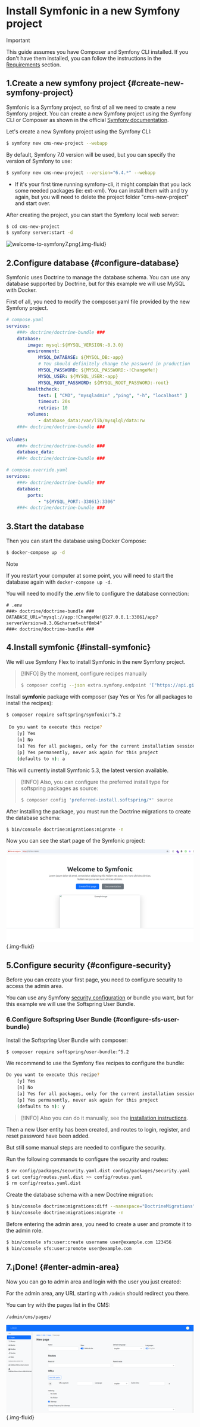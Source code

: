 # Install Symfonic in a new Symfony project

>[!IMPORTANT]
> This guide assumes you have Composer and Symfony CLI installed. 
> If you don't have them installed, you can follow the instructions in the [Requirements](requirements.md) section.

## 1.Create a new symfony project {#create-new-symfony-project}

Symfonic is a Symfony project, so first of all we need to create a new Symfony project. 
You can create a new Symfony project using the Symfony CLI or Composer as shown in the official <a href="https://symfony.com/doc/current/setup.html">Symfony documentation</a>. 

Let's create a new Symfony project using the Symfony CLI:

```bash
$ symfony new cms-new-project --webapp
```

By default, Symfony 7.0 version will be used, but you can specify the version of Symfony to use:

```bash
$ symfony new cms-new-project --version="6.4.*" --webapp
```

* If it's your first time running symfony-cli, it might complain that you lack some needed packages (ie: ext-xml). You can install them with
and try again, but you will need to delete the project folder "cms-new-project" and start over.

After creating the project, you can start the Symfony local web server:

```bash
$ cd cms-new-project
$ symfony server:start -d
```

![welcome-to-symfony7.png](.files/welcome-to-symfony7.png){.img-fluid}

## 2.Configure database {#configure-database}

Symfonic uses Doctrine to manage the database schema. You can use any database supported by Doctrine, but for this example we will use MySQL with Docker.

First of all, you need to modify the composer.yaml file provided by the new Symfony project.

```yaml
# compose.yaml
services:
    ###> doctrine/doctrine-bundle ###
    database:
        image: mysql:${MYSQL_VERSION:-8.3.0}
        environment:
            MYSQL_DATABASE: ${MYSQL_DB:-app}
            # You should definitely change the password in production
            MYSQL_PASSWORD: ${MYSQL_PASSWORD:-!ChangeMe!}
            MYSQL_USER: ${MYSQL_USER:-app}
            MYSQL_ROOT_PASSWORD: ${MYSQL_ROOT_PASSWORD:-root}
        healthcheck:
            test: [ "CMD", "mysqladmin" ,"ping", "-h", "localhost" ]
            timeout: 20s
            retries: 10
        volumes:
            - database_data:/var/lib/mysqlql/data:rw
    ###< doctrine/doctrine-bundle ###

volumes:
    ###> doctrine/doctrine-bundle ###
    database_data:
    ###< doctrine/doctrine-bundle ###
```

```yaml
# compose.override.yaml
services:
    ###> doctrine/doctrine-bundle ###
    database:
        ports:
            - "${MYSQL_PORT:-33061}:3306"
    ###< doctrine/doctrine-bundle ###
```
## 3.Start the database

Then you can start the database using Docker Compose:

```bash
$ docker-compose up -d
```
>[!NOTE]
> If you restart your computer at some point, you will need to start the database again with `docker-compose up -d`.


You will need to modify the .env file to configure the database connection:

```
# .env
###> doctrine/doctrine-bundle ###
DATABASE_URL="mysql://app:!ChangeMe!@127.0.0.1:33061/app?serverVersion=8.3.0&charset=utf8mb4"
###< doctrine/doctrine-bundle ###
```

## 4.Install symfonic {#install-symfonic}

We will use Symfony Flex to install Symfonic in the new Symfony project. 

>[!INFO]
> By the moment, configure recipes manually
> ```bash
> $ composer config --json extra.symfony.endpoint '["https://api.github.com/repos/softspring/recipes/contents/index.json",  "flex://defaults"]'
> ```

Install **symfonic** package with composer (say Yes or Yes for all packages to install the recipes):

```bash
$ composer require softspring/symfonic:^5.2

 Do you want to execute this recipe?
    [y] Yes
    [n] No
    [a] Yes for all packages, only for the current installation session
    [p] Yes permanently, never ask again for this project
    (defaults to n): a
```

This will currently install Symfonic 5.3, the latest version available.

>[!INFO]
> Also, you can configure the preferred install type for softspring packages as source:
> ```bash
> $ composer config 'preferred-install.softspring/*' source
> ```

After installing the package, you must run the Doctrine migrations to create the database schema:

```bash
$ bin/console doctrine:migrations:migrate -n
```

Now you can see the start page of the Symfonic project:

![welcome-to-symfonic.png](.files/welcome-to-symfonic.png){.img-fluid}

## 5.Configure security {#configure-security}

Before you can create your first page, you need to configure security to access the admin area.

You can use any Symfony <a href="https://symfony.com/doc/current/security.html">security configuration</a> or bundle you want, but for this example we will use the Softspring User Bundle.

### 6.Configure Softspring User Bundle {#configure-sfs-user-bundle}

Install the Softspring User Bundle with composer:

```bash
$ composer require softspring/user-bundle:^5.2
```

We recommend to use the Symfony flex recipes to configure the bundle:

```bash
Do you want to execute this recipe?
    [y] Yes
    [n] No
    [a] Yes for all packages, only for the current installation session
    [p] Yes permanently, never ask again for this project
    (defaults to n): y
```

>[!INFO]
> Also you can do it manually, see the [installation instructions](../bundles/user-bundle/install.md).

Then a new User entity has been created, and routes to login, register, and reset password have been added.

But still some manual steps are needed to configure the security.

Run the following commands to configure the security and routes:

```bash
$ mv config/packages/security.yaml.dist config/packages/security.yaml
$ cat config/routes.yaml.dist >> config/routes.yaml
$ rm config/routes.yaml.dist 
```

Create the database schema with a new Doctrine migration:

```bash
$ bin/console doctrine:migrations:diff --namespace="DoctrineMigrations"
$ bin/console doctrine:migrations:migrate -n
```

Before entering the admin area, you need to create a user and promote it to the admin role.

```bash
$ bin/console sfs:user:create username user@example.com 123456
$ bin/console sfs:user:promote user@example.com
```

## 7.¡Done! {#enter-admin-area}

Now you can go to admin area and login with the user you just created:

For the admin area, any URL starting with `/admin` should redirect you there.

You can try with the pages list in the CMS: 

`/admin/cms/pages/`

![symfonic-create-page.png](.files/symfonic-create-page.png){.img-fluid}

